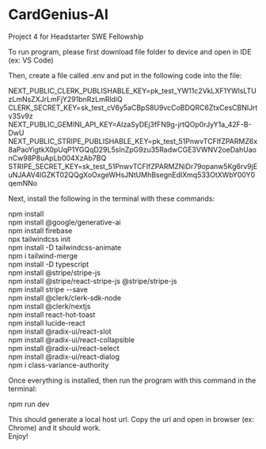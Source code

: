 # CardGenius-AI
Project 4 for Headstarter SWE Fellowship

To run program, please first download file folder to device and open in IDE (ex: VS Code)

Then, create a file called .env and put in the following code into the file:

NEXT_PUBLIC_CLERK_PUBLISHABLE_KEY=pk_test_YW11c2VkLXF1YWlsLTUzLmNsZXJrLmFjY291bnRzLmRldiQ 
CLERK_SECRET_KEY=sk_test_cV6y5aCBpS8U9vcCoBDQRC6ZtxCesCBNlJrtv3Sv9z\
NEXT_PUBLIC_GEMINI_API_KEY=AIzaSyDEj3fFN9g-jrtQOp0rJyY1a_42F-B-DwU 
NEXT_PUBLIC_STRIPE_PUBLISHABLE_KEY=pk_test_51PnwvTCFIfZPARMZ6x8aPaoYigtkX0pUqP1YGQqD29L5sInZpG9zu35RadwCGE3VWNV2oeDahUaonCw98P8uApLb004XzAb7BQ 
STRIPE_SECRET_KEY=sk_test_51PnwvTCFIfZPARMZNiDr79opanw5Kg6rv9jEuNJAAV4lGZKT02QQgXoOxgeWHsJNtUMhBsegnEdIXmq533OtXWbY00Y0qemNNo

Next, install the following in the terminal with these commands:

npm install\
npm install @google/generative-ai\
npm install firebase\
npx tailwindcss init\
npm install -D tailwindcss-animate\
npm i tailwind-merge\
npm install -D typescript\
npm install @stripe/stripe-js\
npm install @stripe/react-stripe-js @stripe/stripe-js\
npm install stripe --save\
npm install @clerk/clerk-sdk-node\
npm install @clerk/nextjs\
npm install react-hot-toast\
npm install lucide-react\
npm install @radix-ui/react-slot\
npm install @radix-ui/react-collapsible\
npm install @radix-ui/react-select\
npm install @radix-ui/react-dialog\
npm i class-variance-authority

Once everything is installed, then run the program with this command in the terminal:

npm run dev

This should generate a local host url. Copy the url and open in browser (ex: Chrome) and it should work.\
Enjoy! 
